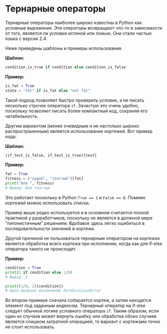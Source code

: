# Тернарные операторы

Тернарные операторы наиболее широко известны в Python как условные выражения.
Эти операторы возвращают что-то в зависимости от того, является ли условие
истиной или ложью. Они стали частью языка с версии 2.4.

Ниже приведены шаблоны и примеры использования.

**Шаблон:**

```python
condition_is_true if condition else condition_is_false
```

**Пример:**

```python
is_fat = True
state = "fat" if is_fat else "not fat"
```

Такой подход позволяет быстро проверить условие, а не писать несколько строчек
оператора `if`. Зачастую это очень удобно, поскольку позволяет писать более
компактный код, сохраняя его читабельность.

Другим вариантом (менее очевидным и не настолько широко распространенным)
является использование кортежей. Вот пример кода:

**Шаблон:**

```python
(if_test_is_false, if_test_is_true)[test]
```

**Пример:**

```python
fat = True
fitness = ("худой", "толстый")[fat]
print("Али ", fitness)
# Вывод: Али толстый
```

Это работает поскольку в Python `True == 1` и `False == 0`. Помимо кортежей
можно использовать списки.

Пример выше редко используется и в основном считается плохой практикой у
разработчиков, поскольку не является в должной мере "питонистичным" решением.
Вдобавок здесь легко ошибиться в последовательности значений в кортеже.

Другой причиной не пользоваться тернарным оператором на кортежах является
обработка всего кортежа при исполнении, когда как для if-else оператора
такого не происходит.

**Пример:**

```python
condition = True
print(2 if condition else 1/0)
# Вывод: 2

print((1/0, 2)[condition])
# Было вызвано исключение ZeroDivisionError
```

Во втором примере сначала собирается кортеж, а затем находится элемент под
заданным индексом. Тернарный оператор на if-else следует обычной логике
условного оператора `if`. Таким образом, если один из случаев может вернуть
ошибку или обработка обоих случаев является слишком затратной операцией, то
вариант с кортежами точно не стоит использовать.
